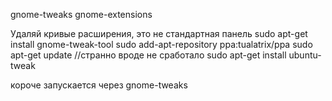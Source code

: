 gnome-tweaks
gnome-extensions

Удаляй кривые расширения, это не стандартная панель
sudo apt-get install gnome-tweak-tool
sudo add-apt-repository ppa:tualatrix/ppa
sudo apt-get update
//странно вроде не сработало
sudo apt-get install ubuntu-tweak


короче запускается через 
gnome-tweaks
